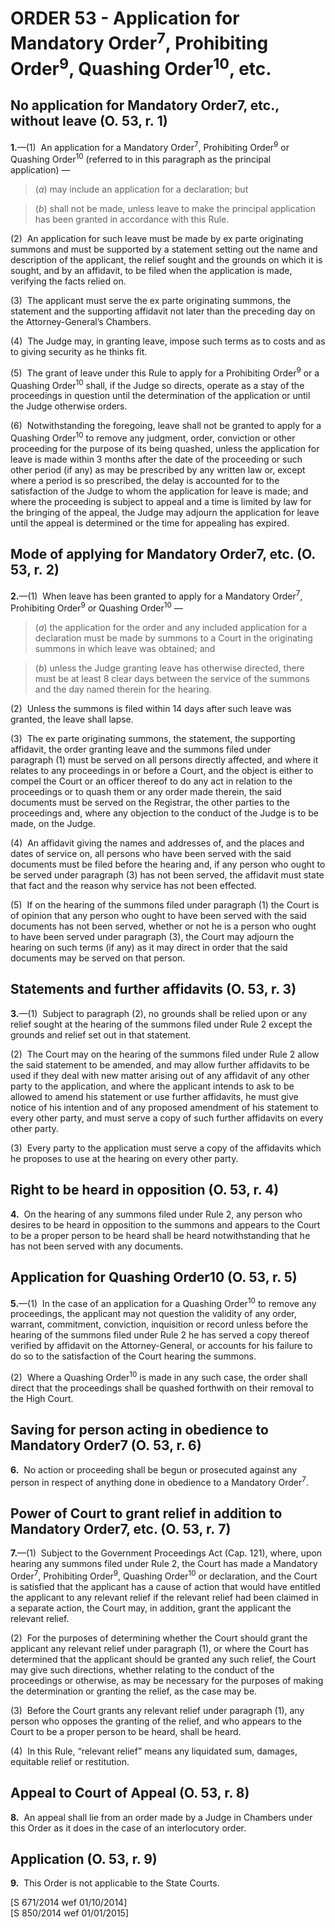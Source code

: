 # ORDER 53 - Application for Mandatory Order<sup>7</sup>, Prohibiting Order<sup>9</sup>, Quashing Order<sup>10</sup>, etc.

## No application for Mandatory Order7, etc., without leave (O. 53, r. 1)

**1.**—(1)  An application for a Mandatory Order<sup>7</sup>, Prohibiting Order<sup>9</sup> or Quashing Order<sup>10</sup> (referred to in this paragraph as the principal application) —

>(_a_) may include an application for a declaration; but

>(_b_) shall not be made, unless leave to make the principal application has been granted in accordance with this Rule.



(2)  An application for such leave must be made by ex parte originating summons and must be supported by a statement setting out the name and description of the applicant, the relief sought and the grounds on which it is sought, and by an affidavit, to be filed when the application is made, verifying the facts relied on.



(3)  The applicant must serve the ex parte originating summons, the statement and the supporting affidavit not later than the preceding day on the Attorney-General’s Chambers.



(4)  The Judge may, in granting leave, impose such terms as to costs and as to giving security as he thinks fit.



(5)  The grant of leave under this Rule to apply for a Prohibiting Order<sup>9</sup> or a Quashing Order<sup>10</sup> shall, if the Judge so directs, operate as a stay of the proceedings in question until the determination of the application or until the Judge otherwise orders.



(6)  Notwithstanding the foregoing, leave shall not be granted to apply for a Quashing Order<sup>10</sup> to remove any judgment, order, conviction or other proceeding for the purpose of its being quashed, unless the application for leave is made within 3 months after the date of the proceeding or such other period (if any) as may be prescribed by any written law or, except where a period is so prescribed, the delay is accounted for to the satisfaction of the Judge to whom the application for leave is made; and where the proceeding is subject to appeal and a time is limited by law for the bringing of the appeal, the Judge may adjourn the application for leave until the appeal is determined or the time for appealing has expired.

## Mode of applying for Mandatory Order7, etc. (O. 53, r. 2)

**2.**—(1)  When leave has been granted to apply for a Mandatory Order<sup>7</sup>, Prohibiting Order<sup>9</sup> or Quashing Order<sup>10</sup> —

>(_a_) the application for the order and any included application for a declaration must be made by summons to a Court in the originating summons in which leave was obtained; and

>(_b_) unless the Judge granting leave has otherwise directed, there must be at least 8 clear days between the service of the summons and the day named therein for the hearing.



(2)  Unless the summons is filed within 14 days after such leave was granted, the leave shall lapse.



(3)  The ex parte originating summons, the statement, the supporting affidavit, the order granting leave and the summons filed under paragraph (1) must be served on all persons directly affected, and where it relates to any proceedings in or before a Court, and the object is either to compel the Court or an officer thereof to do any act in relation to the proceedings or to quash them or any order made therein, the said documents must be served on the Registrar, the other parties to the proceedings and, where any objection to the conduct of the Judge is to be made, on the Judge.



(4)  An affidavit giving the names and addresses of, and the places and dates of service on, all persons who have been served with the said documents must be filed before the hearing and, if any person who ought to be served under paragraph (3) has not been served, the affidavit must state that fact and the reason why service has not been effected.



(5)  If on the hearing of the summons filed under paragraph (1) the Court is of opinion that any person who ought to have been served with the said documents has not been served, whether or not he is a person who ought to have been served under paragraph (3), the Court may adjourn the hearing on such terms (if any) as it may direct in order that the said documents may be served on that person.

## Statements and further affidavits (O. 53, r. 3)

**3.**—(1)  Subject to paragraph (2), no grounds shall be relied upon or any relief sought at the hearing of the summons filed under Rule 2 except the grounds and relief set out in that statement.



(2)  The Court may on the hearing of the summons filed under Rule 2 allow the said statement to be amended, and may allow further affidavits to be used if they deal with new matter arising out of any affidavit of any other party to the application, and where the applicant intends to ask to be allowed to amend his statement or use further affidavits, he must give notice of his intention and of any proposed amendment of his statement to every other party, and must serve a copy of such further affidavits on every other party.



(3)  Every party to the application must serve a copy of the affidavits which he proposes to use at the hearing on every other party.

## Right to be heard in opposition (O. 53, r. 4)

**4.**  On the hearing of any summons filed under Rule 2, any person who desires to be heard in opposition to the summons and appears to the Court to be a proper person to be heard shall be heard notwithstanding that he has not been served with any documents.

## Application for Quashing Order10 (O. 53, r. 5)

**5.**—(1)  In the case of an application for a Quashing Order<sup>10</sup> to remove any proceedings, the applicant may not question the validity of any order, warrant, commitment, conviction, inquisition or record unless before the hearing of the summons filed under Rule 2 he has served a copy thereof verified by affidavit on the Attorney-General, or accounts for his failure to do so to the satisfaction of the Court hearing the summons.



(2)  Where a Quashing Order<sup>10</sup> is made in any such case, the order shall direct that the proceedings shall be quashed forthwith on their removal to the High Court.

## Saving for person acting in obedience to Mandatory Order7 (O. 53, r. 6)

**6.**  No action or proceeding shall be begun or prosecuted against any person in respect of anything done in obedience to a Mandatory Order<sup>7</sup>.

## Power of Court to grant relief in addition to Mandatory Order7, etc. (O. 53, r. 7)

**7.**—(1)  Subject to the Government Proceedings Act (Cap. 121), where, upon hearing any summons filed under Rule 2, the Court has made a Mandatory Order<sup>7</sup>, Prohibiting Order<sup>9</sup>, Quashing Order<sup>10</sup> or declaration, and the Court is satisfied that the applicant has a cause of action that would have entitled the applicant to any relevant relief if the relevant relief had been claimed in a separate action, the Court may, in addition, grant the applicant the relevant relief.



(2)  For the purposes of determining whether the Court should grant the applicant any relevant relief under paragraph (1), or where the Court has determined that the applicant should be granted any such relief, the Court may give such directions, whether relating to the conduct of the proceedings or otherwise, as may be necessary for the purposes of making the determination or granting the relief, as the case may be.



(3)  Before the Court grants any relevant relief under paragraph (1), any person who opposes the granting of the relief, and who appears to the Court to be a proper person to be heard, shall be heard.



(4)  In this Rule, “relevant relief” means any liquidated sum, damages, equitable relief or restitution.

## Appeal to Court of Appeal (O. 53, r. 8)

**8.**  An appeal shall lie from an order made by a Judge in Chambers under this Order as it does in the case of an interlocutory order.

## Application (O. 53, r. 9)

**9.**  This Order is not applicable to the State Courts.

<div class="amendNote">[S 671/2014 wef 01/10/2014]</div>

<div class="amendNote">[S 850/2014 wef 01/01/2015]</div>
